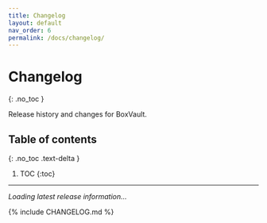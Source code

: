 ```yaml
---
title: Changelog
layout: default
nav_order: 6
permalink: /docs/changelog/
---
```


# Changelog
{: .no_toc }

Release history and changes for BoxVault.

## Table of contents
{: .no_toc .text-delta }

1. TOC
{:toc}

---

<div id="latest-release-content">
  <p><em>Loading latest release information...</em></p>
</div>

{% include CHANGELOG.md %}
